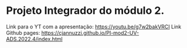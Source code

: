 # Projeto Integrador do módulo 2.
Link para o YT com a apresentação: https://youtu.be/g7w2bakVRCI
Link Github pages: https://cjannuzzi.github.io/PI-mod2-UV-ADS.2022.4/index.html
